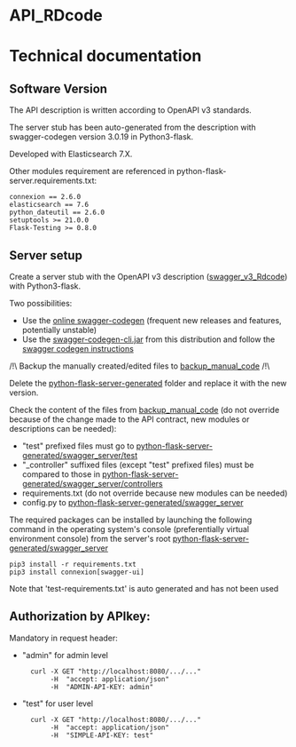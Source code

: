 # API_RDcode

# Technical documentation

## Software Version

The API description is written according to OpenAPI v3 standards.

The server stub has been auto-generated from the description
 with swagger-codegen version 3.0.19 in Python3-flask.

Developed with Elasticsearch 7.X.

Other modules requirement are referenced in 
python-flask-server.requirements.txt:
    
    connexion == 2.6.0
    elasticsearch == 7.6
    python_dateutil == 2.6.0
    setuptools >= 21.0.0
    Flask-Testing >= 0.8.0

## Server setup

Create a server stub with the OpenAPI v3 description 
([swagger_v3_Rdcode](backup_manual_code/BU_RDcode-2-oas3-swagger.yaml))
with Python3-flask.

Two possibilities:
* Use the [online swagger-codegen](https://editor.swagger.io/)
(frequent new releases and features, potentially unstable)
* Use the [swagger-codegen-cli.jar](./tools/swagger-codegen-cli.jar)
from this distribution and follow the 
[swagger codegen instructions](./tools/swagger%20codegen%20instructions.txt)


/!\ Backup the manually created/edited files to 
[backup_manual_code](./backup_manual_code) /!\


Delete the [python-flask-server-generated](./python-flask-server-generated) folder and
replace it with the new version.

Check the content of the files from [backup_manual_code](./backup_manual_code)
(do not override because of the change made to the API contract, new modules or descriptions can be needed):
* "test" prefixed files must go to [python-flask-server-generated/swagger_server/test](./python-flask-server-generated/swagger_server/test)
* "_controller" suffixed files (except "test" prefixed files) 
must be compared to those in 
[python-flask-server-generated/swagger_server/controllers](./python-flask-server-generated/swagger_server/controllers)
* requirements.txt (do not override because new modules can be needed)
* config.py to [python-flask-server-generated/swagger_server](./python-flask-server-generated/swagger_server)

The required packages can be installed by launching the following command
in the operating system's console (preferentially virtual environment console)
from the server's root [python-flask-server-generated/swagger_server](./python-flask-server-generated/swagger_server)
    
    pip3 install -r requirements.txt
    pip3 install connexion[swagger-ui]

Note that 'test-requirements.txt' is auto generated and has not been used

## Authorization by APIkey:
Mandatory in request header:
* "admin" for admin level
    
        curl -X GET "http://localhost:8080/.../..."
             -H  "accept: application/json"
             -H  "ADMIN-API-KEY: admin"

* "test" for user level

        curl -X GET "http://localhost:8080/.../..."
             -H  "accept: application/json"
             -H  "SIMPLE-API-KEY: test"
